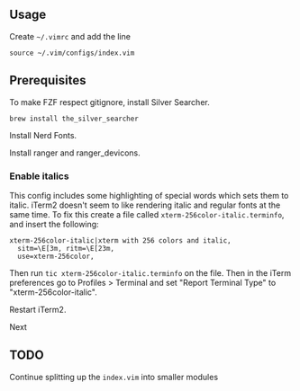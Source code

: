 ## Usage

Create `~/.vimrc` and add the line

```
source ~/.vim/configs/index.vim
```

## Prerequisites

To make FZF respect gitignore, install Silver Searcher.

```
brew install the_silver_searcher
```

Install Nerd Fonts.

Install ranger and ranger_devicons.

### Enable italics

This config includes some highlighting of special words which sets them to italic.
iTerm2 doesn't seem to like rendering italic and regular fonts at the same time.
To fix this create a file called `xterm-256color-italic.terminfo`, and insert the following:

```
xterm-256color-italic|xterm with 256 colors and italic,
  sitm=\E[3m, ritm=\E[23m,
  use=xterm-256color,
```

Then run `tic xterm-256color-italic.terminfo` on the file. Then in the iTerm preferences go to
Profiles > Terminal and set "Report Terminal Type" to "xterm-256color-italic".

Restart iTerm2.

Next

## TODO

Continue splitting up the `index.vim` into smaller modules
